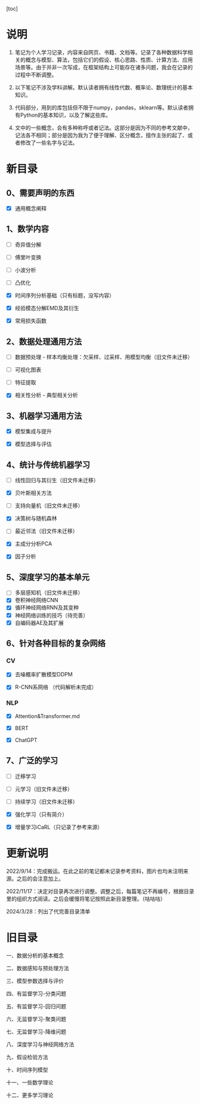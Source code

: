 [toc]

# 说明

1. 笔记为个人学习记录，内容来自网页、书籍、文档等。记录了各种数据科学相关的概念与模型、算法，包括它们的假设、核心思路、性质、计算方法、应用场景等。由于并非一次写成，在框架结构上可能存在诸多问题，我会在记录的过程中不断调整。

1. 以下笔记不涉及学科讲解。默认读者拥有线性代数、概率论、数理统计的基本知识。

1. 代码部分，用到的库包括但不限于numpy，pandas，sklearn等。默认读者拥有Python的基本知识，以及了解这些库。

1. 文中的一些概念，会有多种称呼或者记法。这部分是因为不同的参考文献中，记法各不相同；部分是因为我为了便于理解、区分概念，擅作主张的起了、或者修改了一些名字与记法。




# 新目录

## 0、需要声明的东西

- [x] 通用概念阐释

## 1、数学内容

- [ ] 奇异值分解

- [ ] 傅里叶变换

- [ ] 小波分析

- [ ] 凸优化

- [x] 时间序列分析基础（只有标题，没写内容）

- [x] 经验模态分解EMD及其衍生

- [x] 常用损失函数

## 2、数据处理通用方法

- [ ] 数据预处理 - 样本均衡处理：欠采样、过采样、用模型均衡（旧文件未迁移）

- [ ] 可视化图表

- [ ] 特征提取

- [x] 相关性分析 - 典型相关分析

## 3、机器学习通用方法

- [x] 模型集成与提升

- [x] 模型选择与评估

## 4、统计与传统机器学习

- [ ] 线性回归与其衍生（旧文件未迁移）

- [x] 贝叶斯相关方法

- [ ] 支持向量机（旧文件未迁移）

- [x] 决策树与随机森林

- [ ] 最近邻法（旧文件未迁移）

- [x] 主成分分析PCA

- [x] 因子分析

## 5、深度学习的基本单元

- [ ] 多层感知机（旧文件未迁移）
- [x] 卷积神经网络CNN
- [x] 循环神经网络RNN及其变种
- [x] 神经网络训练的技巧（待完善）
- [x] 自编码器AE及其扩展

## 6、针对各种目标的复杂网络

### CV

- [x] 去噪概率扩散模型DDPM

- [x] R-CNN系网络 （代码解析未完成）

### NLP

- [x] Attention&Transformer.md

- [x] BERT

- [x] ChatGPT

## 7、广泛的学习

- [ ] 迁移学习

- [ ] 元学习（旧文件未迁移）

- [ ] 持续学习（旧文件未迁移）

- [x] 强化学习（只有简介）

- [x] 增量学习iCaRL（只记录了参考来源）



# 更新说明

2022/9/14：完成搬运。在此之前的笔记都未记录参考资料，图片也均未注明来源。之后的会注意加上。

2022/11/17：决定对目录再次进行调整。调整之后，每篇笔记不再编号，根据目录里的组织方式阅读。之后会缓慢将笔记按照此新目录整理。（咕咕咕）

2024/3/28：列出了代完善目录清单



# 旧目录

一、数据分析的基本概念

二、数据感知与预处理方法

三、模型参数选择与评价

四、有监督学习-分类问题

五、有监督学习-回归问题

六、无监督学习-聚类问题

七、无监督学习-降维问题

八、深度学习与神经网络方法

九、假设检验方法

十、时间序列模型

十一、一些数学理论

十二、更多学习理论